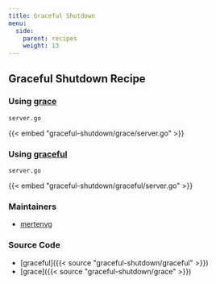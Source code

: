 ```yaml
---
title: Graceful Shutdown
menu:
  side:
    parent: recipes
    weight: 13
---
```


## Graceful Shutdown Recipe

### Using [grace](https://github.com/facebookgo/grace)

`server.go`

{{< embed "graceful-shutdown/grace/server.go" >}}

### Using [graceful](https://github.com/tylerb/graceful)

`server.go`

{{< embed "graceful-shutdown/graceful/server.go" >}}

### Maintainers

- [mertenvg](https://github.com/mertenvg)

### Source Code

- [graceful]({{< source "graceful-shutdown/graceful" >}})
- [grace]({{< source "graceful-shutdown/grace" >}})
